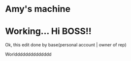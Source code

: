 
# Amy's machine
Working...
Hi BOSS!!
=======
Ok, this edit done by base(personal account | owner of rep) 

Worldddddddddddddd

